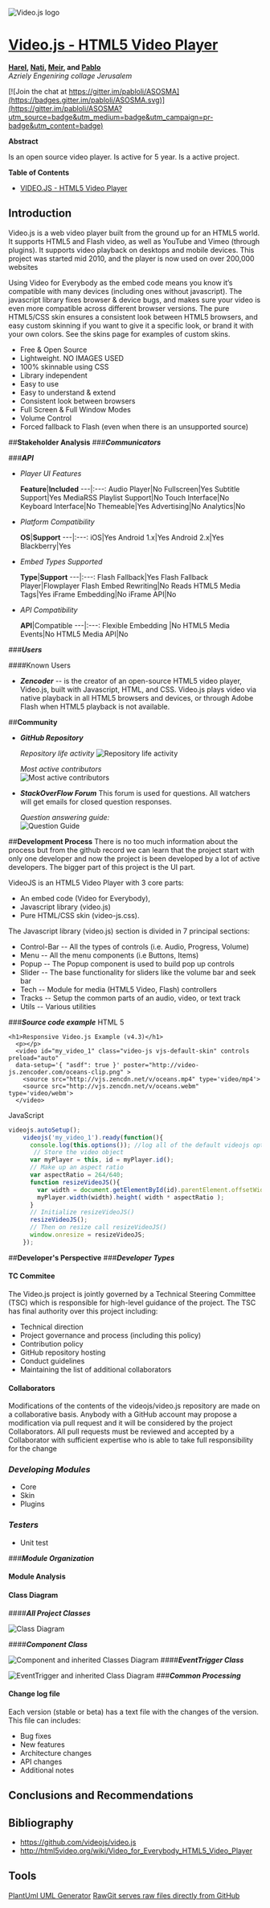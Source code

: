 
<!-- -->
<!-- -->
<!-- -->
<!-- -->

![Video.js logo](http://videojs.com/img/logo.png)
# [Video.js - HTML5 Video Player](http://videojs.com)

<!-- -->

**[Harel](https://github.com/harella1), [Nati](https://github.com/natiohayun), [Meir](https://github.com/mwindowshz), and [Pablo](https://github.com/pabloli)**<br/>
*Azriely Engeniring collage Jerusalem*

[![Join the chat at https://gitter.im/pabloli/ASOSMA](https://badges.gitter.im/pabloli/ASOSMA.svg)](https://gitter.im/pabloli/ASOSMA?utm_source=badge&utm_medium=badge&utm_campaign=pr-badge&utm_content=badge)

**Abstract**

Is an open source video player.
Is active for 5 year.
Is a active project.

**Table of Contents**

* [VIDEO.JS - HTML5 Video Player]()

##	Introduction
Video.js is a web video player built from the ground up for an HTML5 world. It supports HTML5 and Flash video, as well as YouTube and Vimeo (through plugins). It supports video playback on desktops and mobile devices. This project was started mid 2010, and the player is now used on over 200,000 websites

Using Video for Everybody as the embed code means you know it’s compatible with many devices (including ones without javascript).
The javascript library fixes browser & device bugs, and makes sure your video is even more compatible across different browser versions.
The pure HTML5/CSS skin ensures a consistent look between HTML5 browsers, and easy custom skinning if you want to give it a specific look, or brand it with your own colors. See the skins page for examples of custom skins.

 
 - Free & Open Source
 - Lightweight. NO IMAGES USED
 - 100% skinnable using CSS
 - Library independent
 - Easy to use
 - Easy to understand & extend
 - Consistent look between browsers
 - Full Screen & Full Window Modes
 - Volume Control
 - Forced fallback to Flash (even when there is an unsupported source)

##**Stakeholder Analysis**
###***Communicators***

###***API***
 - *Player UI Features*
  
	**Feature**|**Included**
---|:---:
Audio Player|No
Fullscreen|Yes
Subtitle Support|Yes
MediaRSS Playlist Support|No
Touch Interface|No
Keyboard Interface|No
Themeable|Yes
Advertising|No
Analytics|No

 - *Platform Compatibility*

	**OS**|**Support**
---|:---:
iOS|Yes
Android 1.x|Yes
Android 2.x|Yes
Blackberry|Yes

 - *Embed Types Supported*

	**Type**|**Support**
---|:---:
Flash Fallback|Yes
Flash Fallback Player|Flowplayer
Flash Embed Rewriting|No
Reads HTML5 Media Tags|Yes
iFrame Embedding|No
iFrame API|No

 -  *API Compatibility*

	**API**|Compatible
---|:---:
Flexible Embedding	|No
HTML5 Media Events|No
HTML5 Media API|No

###***Users***

####Known Users
 - ***Zencoder*** -- is the creator of an open-source HTML5 video player, Video.js, built with Javascript, HTML, and CSS. Video.js plays video via native playback in all HTML5 browsers and devices, or through Adobe Flash when HTML5 playback is not available. 

##**Community**
- ***GitHub Repository***

	*Repository life activity*
	![Repository life activity](CommitFreq.png)

	*Most active contributors*                                             
	![Most active contributors](MostCommiters.png)
- ***StackOverFlow Forum***
 This forum is used for questions. All watchers will get emails for closed question responses.
	
	*Question answering guide:*                                       
![Question Guide](QuestionFlowChart.png)

##**Development Process**
There is no too much information about the process but from the github record we can learn that the project start with only one developer  and now the project is been developed by a lot of active developers.
The bigger part of this project is the UI part.

VideoJS is an HTML5 Video Player with 3 core parts:

 - An embed code (Video for Everybody),
 - Javascript library (video.js)
 - Pure HTML/CSS skin (video-js.css).

The Javascript library (video.js) section is divided in 7 principal sections:
 - Control-Bar -- All the types of controls (i.e. Audio, Progress, Volume)
 - Menu -- All the menu components (i.e Buttons, Items)
 - Popup -- The Popup component is used to build pop up controls
 - Slider -- The base functionality for sliders like the volume bar and seek bar
 - Tech -- Module for media (HTML5 Video, Flash) controllers
 - Tracks -- Setup the common parts of an audio, video, or text track
 - Utils -- Various utilities

###***Source code example***
HTML 5
```
<h1>Responsive Video.js Example (v4.3)</h1>
  <p></p>
  <video id="my_video_1" class="video-js vjs-default-skin" controls preload="auto" 
  data-setup='{ "asdf": true }' poster="http://video-js.zencoder.com/oceans-clip.png" >
    <source src="http://vjs.zencdn.net/v/oceans.mp4" type='video/mp4'>
    <source src="http://vjs.zencdn.net/v/oceans.webm" type='video/webm'>
  </video>
``` 
JavaScript
```javascript
videojs.autoSetup();
    videojs('my_video_1').ready(function(){
      console.log(this.options()); //log all of the default videojs options
       // Store the video object
      var myPlayer = this, id = myPlayer.id();
      // Make up an aspect ratio
      var aspectRatio = 264/640; 
      function resizeVideoJS(){
        var width = document.getElementById(id).parentElement.offsetWidth;
        myPlayer.width(width).height( width * aspectRatio );
      }
      // Initialize resizeVideoJS()
      resizeVideoJS();
      // Then on resize call resizeVideoJS()
      window.onresize = resizeVideoJS; 
    });
```
##**Developer's Perspective**
###***Developer Types***
#### TC Commitee
The Video.js project is jointly governed by a Technical Steering Committee (TSC) which is responsible for high-level guidance of the project.
The TSC has final authority over this project including:

 - Technical direction
 - Project governance and process (including this policy)
 - Contribution policy
 - GitHub repository hosting
 - Conduct guidelines
 - Maintaining the list of additional collaborators

#### Collaborators
Modifications of the contents of the videojs/video.js repository are made on a collaborative basis. Anybody with a GitHub account may propose a modification via pull request and it will be considered by the project Collaborators. All pull requests must be reviewed and accepted by a Collaborator with sufficient expertise who is able to take full responsibility for the change
	
### ***Developing Modules***
- Core
- Skin
- Plugins

### ***Testers***
- Unit test

###***Module Organization***
#### Module Analysis

####  Class Diagram
####***All Project Classes***

![Class Diagram](https://rawgit.com/pabloli/ASOSMA/master/VideoJs/VideoJs.png)

####***Component Class***

![Component and inherited Classes Diagram](https://rawgit.com/pabloli/ASOSMA/master/VideoJs/ComponentClass.svg)
####***EventTrigger Class***

![EventTrigger and inherited Class Diagram](https://rawgit.com/pabloli/ASOSMA/master/VideoJs/EventTriggerClass.svg)
###***Common Processing***
#### Change log file
Each version (stable or beta) has a text file with the changes of the version.
This file can includes:

 - Bug fixes
 - New features
 - Architecture changes
 - API changes
 - Additional notes

##  Conclusions and Recommendations
##  Bibliography
* https://github.com/videojs/video.js
* http://html5video.org/wiki/Video_for_Everybody_HTML5_Video_Player

## Tools 
[PlantUml UML Generator](http://plantuml.com/)
[RawGit serves raw files directly from GitHub](http://rawgit.com/)
